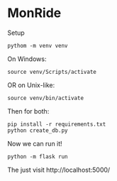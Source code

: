 # MonRide

Setup

    pythom -m venv venv

On Windows:

    source venv/Scripts/activate

OR on Unix-like:

    source venv/bin/activate

Then for both:

    pip install -r requirements.txt
    python create_db.py

Now we can run it!

    python -m flask run

The just visit http://localhost:5000/
